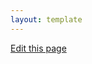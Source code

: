 ```yaml
---
layout: template
---
```

<a href="{{site.github.repository_url}}/blob/gh-pages/{{page.path}}">Edit this page</a>
